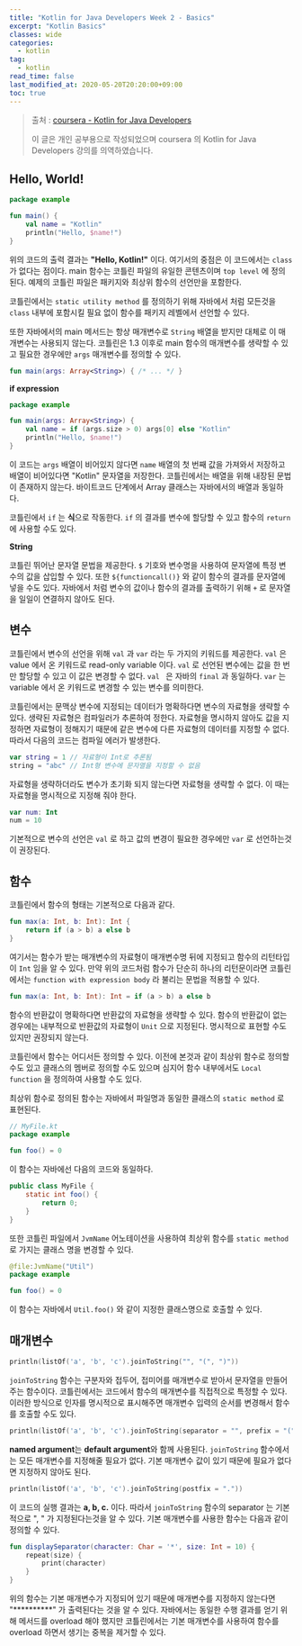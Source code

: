 ```yaml
---
title: "Kotlin for Java Developers Week 2 - Basics"
excerpt: "Kotlin Basics"
classes: wide
categories: 
  - kotlin
tag:
  - kotlin
read_time: false
last_modified_at: 2020-05-20T20:20:00+09:00
toc: true
---
```


> 출처 : [coursera - Kotlin for Java Developers](https://www.coursera.org/learn/kotlin-for-java-developers/lecture/P62Ej/from-java-to-kotlin)
>
> 이 글은 개인 공부용으로 작성되었으며 coursera 의  Kotlin for Java Developers 강의를 의역하였습니다.



## Hello, World!

```kotlin
package example

fun main() {
    val name = "Kotlin"
    println("Hello, $name!")
}
```

위의 코드의 출력 결과는 **"Hello, Kotlin!"** 이다. 여기서의 중점은 이 코드에서는 `class` 가 없다는 점이다. main 함수는 코틀린 파일의 유일한 콘텐츠이며 `top level` 에 정의된다. 예제의 코틀린 파일은 패키지와 최상위 함수의 선언만을 포함한다. 

코틀린에서는 `static utility method` 를 정의하기 위해 자바에서 처럼 모든것을 `class` 내부에 포함시킬 필요 없이 함수를 패키지 레벨에서 선언할 수 있다. 

또한 자바에서의 main 메서드는 항상 매개변수로 `String` 배열을 받지만 대체로 이 매개변수는 사용되지 않는다. 코틀린은 1.3 이후로 main 함수의 매개변수를 생략할 수 있고 필요한 경우에만 `args` 매개변수를 정의할 수 있다.

```kotlin
fun main(args: Array<String>) { /* ... */ }
```

**if expression**

```kotlin
package example

fun main(args: Array<String>) {
    val name = if (args.size > 0) args[0] else "Kotlin"
    println("Hello, $name!")
}
```

이 코드는 `args` 배열이 비어있지 않다면 `name` 배열의 첫 번째 값을 가져와서 저장하고 배열이 비어있다면 "Kotlin" 문자열을 저장한다. 코틀린에서는 배열을 위해 내장된 문법이 존재하지 않는다. 바이트코드 단계에서 Array 클래스는 자바에서의 배열과 동일하다.

코틀린에서 `if` 는 **식**으로 작동한다. `if` 의 결과를 변수에 할당할 수 있고 함수의 `return` 에 사용할 수도 있다.

**String**

코틀린 뛰어난 문자열 문법을 제공한다. `$` 기호와 변수명을 사용하여 문자열에 특정 변수의 값을 삽입할 수 있다. 또한 `${functioncall()}` 와 같이 함수의 결과를 문자열에 넣을 수도 있다. 자바에서 처럼 변수의 값이나 함수의 결과를 출력하기 위해 `+` 로 문자열을 일일이 연결하지 않아도 된다.

## 변수

코틀린에서 변수의 선언을 위해 `val` 과 `var` 라는 두 가지의 키워드를 제공한다. `val` 은 value 에서 온 키워드로 read-only variable 이다. `val` 로 선언된 변수에는 값을 한 번만 할당할 수 있고 이 값은 변경할 수 없다.  `val ` 은 자바의 `final` 과 동일하다. `var` 는 variable 에서 온 키워드로 변경할 수 있는 변수를 의미한다. 

코틀린에서는 문맥상 변수에 지정되는 데이터가 명확하다면 변수의 자료형을 생략할 수 있다. 생략된 자료형은 컴파일러가 추론하여 정한다. 자료형을 명시하지 않아도 값을 지정하면 자료형이 정해지기 때문에 같은 변수에 다른 자료형의 데이터를 지정할 수 없다. 따라서 다음의 코드는 컴파일 에러가 발생한다.

```kotlin
var string = 1 // 자료형이 Int로 추론됨
string = "abc" // Int형 변수에 문자열을 지정할 수 없음
```

자료형을 생략하더라도 변수가 초기화 되지 않는다면 자료형을 생략할 수 없다. 이 때는 자료형을 명시적으로 지정해 줘야 한다.

```kotlin
var num: Int
num = 10
```

기본적으로 변수의 선언은 `val` 로 하고 값의 변경이 필요한 경우에만 `var` 로 선언하는것이 권장된다.

## 함수

코틀린에서 함수의 형태는 기본적으로 다음과 같다.

```kotlin
fun max(a: Int, b: Int): Int {
    return if (a > b) a else b
}
```

여기서는 함수가 받는 매개변수의 자료형이 매개변수명 뒤에 지정되고 함수의 리턴타입이 `Int` 임을 알 수 있다. 만약 위의 코드처럼 함수가 단순히 하나의 리턴문이라면 코틀린에서는 `function with expression body` 라 불리는 문법을 적용할 수 있다.

```kotlin
fun max(a: Int, b: Int): Int = if (a > b) a else b
```

함수의 반환값이 명확하다면 반환값의 자료형을 생략할 수 있다. 함수의 반환값이 없는 경우에는 내부적으로 반환값의 자료형이  `Unit` 으로 지정된다. 명시적으로 표현할 수도 있지만 권장되지 않는다. 

코틀린에서 함수는 어디서든 정의할 수 있다. 이전에 본것과 같이 최상위 함수로 정의할 수도 있고 클래스의 멤버로 정의할 수도 있으며 심지어 함수 내부에서도 `Local function` 을 정의하여 사용할 수도 있다.

최상위 함수로 정의된 함수는 자바에서 파일명과 동일한 클래스의 `static method` 로 표현된다. 

```kotlin
// MyFile.kt
package example

fun foo() = 0
```

이 함수는 자바에선 다음의 코드와 동일하다.

```java
public class MyFile {
    static int foo() {
        return 0;
    }
}
```

또한 코틀린 파일에서 `JvmName` 어노테이션을 사용하여 최상위 함수를 `static method` 로 가지는 클래스 명을 변경할 수 있다.

```kotlin
@file:JvmName("Util")
package example

fun foo() = 0
```

이 함수는 자바에서 `Util.foo()` 와 같이 지정한 클래스명으로 호출할 수 있다.

## 매개변수

```kotlin
println(listOf('a', 'b', 'c').joinToString("", "(", ")"))
```

`joinToString` 함수는 구분자와 접두어, 접미어를 매개변수로 받아서 문자열을 만들어주는 함수이다. 코틀린에서는 코드에서 함수의 매개변수를 직접적으로 특정할 수 있다. 이러한 방식으로 인자를 명시적으로 표시해주면 매개변수 입력의 순서를 변경해서 함수를 호출할 수도 있다.

```kotlin
println(listOf('a', 'b', 'c').joinToString(separator = "", prefix = "(", postfix = ")"))
```

**named argument**는 **default argument**와 함께 사용된다. `joinToString` 함수에서는 모든 매개변수를 지정해줄 필요가 없다. 기본 매개변수 값이 있기 때문에 필요가 없다면 지정하지 않아도 된다.

```kotlin
println(listOf('a', 'b', 'c').joinToString(postfix = "."))
```

이 코드의 실행 결과는 **a, b, c.** 이다. 따라서 `joinToString` 함수의 separator 는 기본적으로 ", " 가 지정된다는것을 알 수 있다. 기본 매개변수를 사용한 함수는 다음과 같이 정의할 수 있다.

```kotlin
fun displaySeparator(character: Char = '*', size: Int = 10) {
    repeat(size) {
        print(character)
    }
}
```

위의 함수는 기본 매개변수가 지정되어 있기 때문에 매개변수를 지정하지 않는다면 "\*\*\*\*\*\*\*\*\*\*" 가 출력된다는 것을 알 수 있다. 자바에서는 동일한 수행 결과를 얻기 위해 메서드를 overload 해야 했지만 코틀린에서는 기본 매개변수를 사용하여 함수를 overload 하면서 생기는 중복을 제거할 수 있다.



